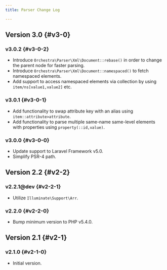 ```yaml
---
title: Parser Change Log

---
```


## Version 3.0 {#v3-0}

### v3.0.2 {#v3-0-2}

* Introduce `Orchestra\Parser\Xml\Document::rebase()` in order to change the parent node for faster parsing.
* Introduce `Orchestra\Parser\Xml\Document::namespaced()` to fetch namespaced elements.
* Add support to access namespaced elements via collection by using `item/ns[value1,value2]` etc.

### v3.0.1 {#v3-0-1}

* Add functionality to swap attribute key with an alias using `item::attribute>attribute`.
* Add functionality to parse multiple same-name same-level elements with properties using `property(::id,value)`.

### v3.0.0 {#v3-0-0}

* Update support to Laravel Framework v5.0.
* Simplify PSR-4 path.

## Version 2.2 {#v2-2}

### v2.2.1@dev {#v2-2-1}

* Utilize `Illuminate\Support\Arr`.

### v2.2.0 {#v2-2-0}

* Bump minimum version to PHP v5.4.0.

## Version 2.1 {#v2-1}

### v2.1.0 {#v2-1-0}

* Initial version.

